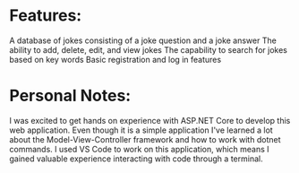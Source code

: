 # Features:
A database of jokes consisting of a joke question and a joke answer
The ability to add, delete, edit, and view jokes
The capability to search for jokes based on key words
Basic registration and log in features 

# Personal Notes:
I was excited to get hands on experience with ASP.NET Core to develop this web application. Even though it is a simple application
I've learned a lot about the Model-View-Controller framework and how to work with dotnet commands. I used VS Code to work on this 
application, which means I gained valuable experience interacting with code through a terminal. 

